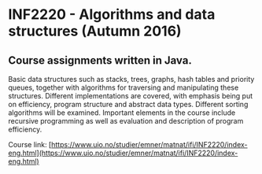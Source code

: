 # INF2220 - Algorithms and data structures (Autumn 2016)
## Course assignments written in Java.

Basic data structures such as stacks, trees, graphs, hash tables and priority queues, together with algorithms for traversing and manipulating these structures. Different implementations are covered, with emphasis being put on efficiency, program structure and abstract data types. Different sorting algorithms will be examined. Important elements in the course include recursive programming as well as evaluation and description of program efficiency.

Course link: [https://www.uio.no/studier/emner/matnat/ifi/INF2220/index-eng.html](https://www.uio.no/studier/emner/matnat/ifi/INF2220/index-eng.html)